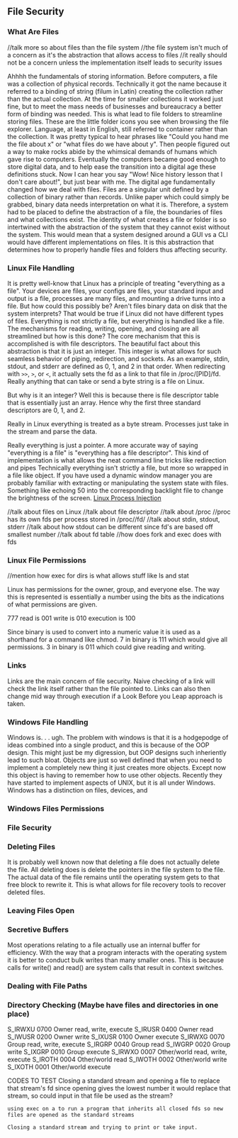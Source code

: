 ## File Security

### What Are Files

//talk more so about files than the file system
//the file system isn't much of a concern as it's the abstraction that allows access to files
//it really should not be a concern unless the implementation itself leads to security issues

Ahhhh the fundamentals of storing information.
Before computers, a file was a collection of physical records.
Technically it got the name because it referred to a binding of string (filum in Latin) creating the collection rather than the actual collection.
At the time for smaller collections it worked just fine, but to meet the mass needs of businesses and bureaucracy a better form of binding was needed.
This is what lead to file folders to streamline storing files.
These are the little folder icons you see when browsing the file explorer.
Language, at least in English, still referred to container rather than the collection.
It was pretty typical to hear phrases like "Could you hand me the file about x" or "what files do we have about y".
Then people figured out a way to make rocks abide by the whimsical demands of humans which gave rise to computers.
Eventually the computers became good enough to store digital data, and to help ease the transition into a digital age these definitions stuck.
Now I can hear you say "Wow! Nice history lesson that I don't care about!", but just bear with me.
The digital age fundamentally changed how we deal with files.
Files are a singular unit defined by a collection of binary rather than records.
Unlike paper which could simply be grabbed, binary data needs interpretation on what it is.
Therefore, a system had to be placed to define the abstraction of a file, the boundaries of files and what collections exist.
The identity of what creates a file or folder is so intertwined with the abstraction of the system that they cannot exist without the system.
This would mean that a system designed around a GUI vs a CLI would have different implementations on files.
It is this abstraction that determines how to properly handle files and folders thus affecting security.

### Linux File Handling

It is pretty well-know that Linux has a principle of treating "everything as a file".
Your devices are files, your configs are files, your standard input and output is a file, processes are many files, and mounting a drive turns into a file.
But how could this possibly be?
Aren't files binary data on disk that the system interprets?
That would be true if Linux did not have different types of files.
Everything is not strictly a file, but everything is handled like a file.
The mechanisms for reading, writing, opening, and closing are all streamlined but how is this done?
The core mechanism that this is accomplished is with file descriptors.
The beautiful fact about this abstraction is that it is just an integer.
This integer is what allows for such seamless behavior of piping, redirection, and sockets.
As an example, stdin, stdout, and stderr are defined as 0, 1, and 2 in that order.
When redirecting with `>>`, `>`, or `<`, it actually sets the fd as a link to that file in /proc/[PID]/fd.
Really anything that can take or send a byte string is a file on Linux.

But why is it an integer?
Well this is because there is file descriptor table that is essentially just an array.
Hence why the first three standard descriptors are 0, 1, and 2.

Really in Linux everything is treated as a byte stream.
Processes just take in the stream and parse the data.


Really everything is just a pointer.
A more accurate way of saying "everything is a file" is "everything has a file descriptor".
This kind of implementation is what allows the neat command line tricks like redirection and pipes
Technically everything isn't strictly a file, but more so wrapped in a file like object.
If you have used a dynamic window manager you are probably familiar with extracting or manipulating the system state with files.
Something like echoing 50 into the corresponding backlight file to change the brightness of the screen.
[Linux Process Injection](https://www.akamai.com/blog/security-research/the-definitive-guide-to-linux-process-injection)

//talk about files on Linux
//talk about file descriptor
//talk about /proc
    //proc has its own fds per process stored in /proc/<PID>/fd/
//talk about stdin, stdout, stderr
//talk about how stdout can be different since fd's are based off smallest number
//talk about fd table
    //how does fork and exec does with fds

### Linux File Permissions

//mention how exec for dirs is what allows stuff like ls and stat

Linux has permissions for the owner, group, and everyone else.
The way this is represented is essentially a number using the bits as the indications of what permissions are given.

777
read is 001
write is 010
execution is 100

Since binary is used to convert into a numeric value it is used as a shorthand for a command like chmod.
7 in binary is 111 which would give all permissions.
3 in binary is 011 which could give reading and writing.

### Links

Links are the main concern of file security.
Naive checking of a link will check the link itself rather than the file pointed to.
Links can also then change mid way through execution if a Look Before you Leap approach is taken.

### Windows File Handling

Windows is. . . ugh.
The problem with windows is that it is a hodgepodge of ideas combined into a single product, and this is because of the OOP design.
This might just be my digression, but OOP designs such inheriently lead to such bloat.
Objects are just so well defined that when you need to implement a completely new thing it just creates more objects.
Except now this object is having to remember how to use other objects.
Recently they have started to implement aspects of UNIX, but it is all under Windows.
Windows has a distinction on files, devices, and 
<case insensitive>


### Windows Files Permissions

### File Security
<talk about race conditions esspecially when checking for files>
    <it is better to let the OS do the magic>
    <checking for existence then opening can be a race condition>
    <links>

### Deleting Files

It is probably well known now that deleting a file does not actually delete the file.
All deleting does is delete the pointers in the file system to the file.
The actual data of the file remains until the operating system gets to that free block to rewrite it.
This is what allows for file recovery tools to recover deleted files.
<erasing file securely>

### Leaving Files Open
<talk about leaving files open>

### Secretive Buffers

Most operations relating to a file actually use an internal buffer for efficiency.
With the way that a program interacts with the operating system it is better to conduct bulk writes than many smaller ones.
This is because calls for write() and read() are system calls that result in context switches.

### Dealing with File Paths
<realtive paths vs absolute paths>
<sanatizing file paths>

### Directory Checking (Maybe have files and directories in one place)
<something about directory permissions>
<checking up the tree>


<umask funky>

S_IRWXU     0700    Owner read, write, execute
S_IRUSR     0400    Owner read
S_IWUSR     0200    Owner write
S_IXUSR     0100    Owner execute
S_IRWXG     0070    Group read, write, execute
S_IRGRP     0040    Group read
S_IWGRP     0020    Group write
S_IXGRP     0010    Group execute
S_IRWXO     0007    Other/world read, write, execute
S_IROTH     0004    Other/world read
S_IWOTH     0002    Other/world write
S_IXOTH     0001    Other/world execute

CODES TO TEST
    Closing a standard stream and opening a file to replace that stream's fd
        since opening gives the lowest number it would replace that stream, so could input in that file be used as the stream?

    using exec on a to run a program that inherits all closed fds so new files are opened as the standard streams

    Closing a standard stream and trying to print or take input.
